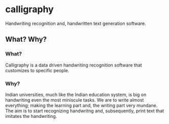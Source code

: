 # calligraphy
Handwriting recognition and, handwritten text generation software.

## What? Why?
### What?
Calligraphy is a data driven handwriting recognition software that customizes to specific people. 

### Why?
Indian universities, much like the Indian education system, is big on handwriting even the most miniscule tasks. We are to write almost everything; making the learning part and, the writing part very mundane.
The aim is to start recognizing handwritng and, subsequently, print text that imitates the handwriting.

